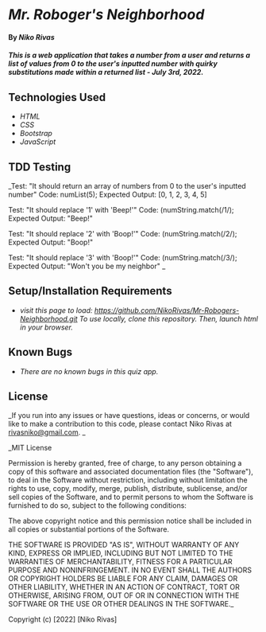 # _Mr. Roboger's Neighborhood_

#### By _**Niko Rivas**_

#### _This is a web application that takes a number from a user and returns a list of values from 0 to the user's inputted number with quirky substitutions made within a returned list - July 3rd, 2022._

## Technologies Used

- _HTML_
- _CSS_
- _Bootstrap_
- _JavaScript_

## TDD Testing

\_Test: "It should return an array of numbers from 0 to the user's inputted number"
Code: numList(5);
Expected Output: [0, 1, 2, 3, 4, 5]

Test: "It should replace '1' with 'Beep!'"
Code: (numString.match(/1/);
Expected Output: "Beep!"

Test: "It should replace '2' with 'Boop!'"
Code: (numString.match(/2/);
Expected Output: "Boop!"

Test: "It should replace '3' with 'Boop!'"
Code: (numString.match(/3/);
Expected Output: "Won't you be my neighbor" \_

## Setup/Installation Requirements

- _visit this page to load: https://github.com/NikoRivas/Mr-Robogers-Neighborhood.git_
  _To use locally, clone this repository._
  _Then, launch html in your browser._

## Known Bugs

- _There are no known bugs in this quiz app._

## License

_If you run into any issues or have questions, ideas or concerns, or would like to make a contribution to this code, please contact Niko Rivas at rivasniko@gmail.com. _

\_MIT License

Permission is hereby granted, free of charge, to any person obtaining a copy of this software and associated documentation files (the "Software"), to deal in the Software without restriction, including without limitation the rights to use, copy, modify, merge, publish, distribute, sublicense, and/or sell copies of the Software, and to permit persons to whom the Software is furnished to do so, subject to the following conditions:

The above copyright notice and this permission notice shall be included in all copies or substantial portions of the Software.

THE SOFTWARE IS PROVIDED "AS IS", WITHOUT WARRANTY OF ANY KIND, EXPRESS OR IMPLIED, INCLUDING BUT NOT LIMITED TO THE WARRANTIES OF MERCHANTABILITY, FITNESS FOR A PARTICULAR PURPOSE AND NONINFRINGEMENT. IN NO EVENT SHALL THE AUTHORS OR COPYRIGHT HOLDERS BE LIABLE FOR ANY CLAIM, DAMAGES OR OTHER LIABILITY, WHETHER IN AN ACTION OF CONTRACT, TORT OR OTHERWISE, ARISING FROM, OUT OF OR IN CONNECTION WITH THE SOFTWARE OR THE USE OR OTHER DEALINGS IN THE SOFTWARE.\_

Copyright (c) [2022] [Niko Rivas]
